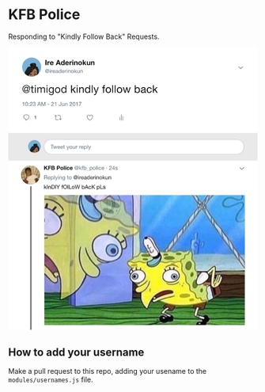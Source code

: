 # KFB Police

Responding to "Kindly Follow Back" Requests.

![Example tweet](screenshot.png)

## How to add your username

Make a pull request to this repo, adding your usename to the `modules/usernames.js` file. 
